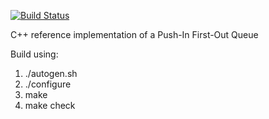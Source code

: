 [![Build Status](https://travis-ci.org/anirudhSK/pifo-reference.svg)](https://travis-ci.org/anirudhSK/pifo-reference)

C++ reference implementation of a Push-In First-Out Queue

Build using:

1. ./autogen.sh
2. ./configure
3. make
4. make check
